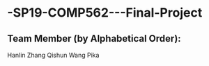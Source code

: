 # -SP19-COMP562---Final-Project
## Team Member (by Alphabetical Order):
Hanlin Zhang
Qishun Wang
Pika
